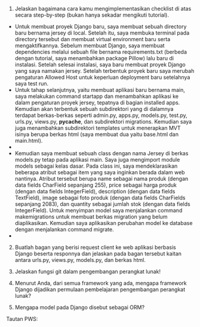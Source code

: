 1. Jelaskan bagaimana cara kamu mengimplementasikan checklist di atas secara step-by-step (bukan hanya sekadar mengikuti tutorial).
- Untuk membuat proyek Django baru, saya membuat sebuah directory baru bernama jersey di local. Setelah itu, saya membuka terminal pada directory tersebut dan membuat virtual environment baru serta mengaktifkannya. Sebelum membuat Django, saya membuat dependencies melalui sebuah file bernama requirements.txt (berbeda dengan tutorial, saya menambahkan package Pillow) lalu baru di instalasi. Setelah selesai instalasi, saya baru membuat proyek Django yang saya namakan jersey. Setelah terbentuk proyek baru saya merubah pengaturan Allowed Host untuk keperluan deployment baru setelahnya saya test run. 
- Untuk tahap selanjutnya, yaitu membuat aplikasi baru bernama main, saya melakukan command startapp dan menambahkan aplikasi ke dalam pengaturan proyek jersey, tepatnya di bagian installed apps. Kemudian akan terbentuk sebuah subdirektori yang di dalamnya terdapat berkas-berkas seperti admin.py, apps.py, models.py, test.py, urls.py, views.py, __pycache__, dan subdirektori migrations. Kemudian saya juga menambahkan subdirektori templates untuk menerapkan MVT isinya berupa berkas html (saya membuat dua yaitu base.html dan main.html).
- 
- Kemudian saya membuat sebuah class dengan nama Jersey di berkas models.py tetap pada aplikasi main. Saya juga mengimport module models sebagai kelas dasar. Pada class ini, saya mendeklarasikan beberapa atribut sebagai item yang saya inginkan berada dalam web nantinya. Atribut tersebut berupa name sebagai nama produk (dengan data fields CharField sepanjang 255), price sebagai harga produk (dengan data fields IntegerField), description (dengan data fields TextField), image sebagai foto produk (dengan data fields CharFields sepanjang 2083), dan quantity sebagai jumlah stok (dengan data fields IntegerField). Untuk menyimpan model saya menjalankan command makemigrations untuk membuat berkas migration yang belum diaplikasikan. Kemudian saya aplikasikan perubahan model ke database dengan menjalankan command migrate.
- 

2. Buatlah bagan yang berisi request client ke web aplikasi berbasis Django beserta responnya dan jelaskan pada bagan tersebut kaitan antara 
urls.py, views.py, models.py, dan berkas html.

3. Jelaskan fungsi git dalam pengembangan perangkat lunak!

4. Menurut Anda, dari semua framework yang ada, mengapa framework Django dijadikan permulaan pembelajaran pengembangan perangkat lunak?

5. Mengapa model pada Django disebut sebagai ORM?

Tautan PWS: 